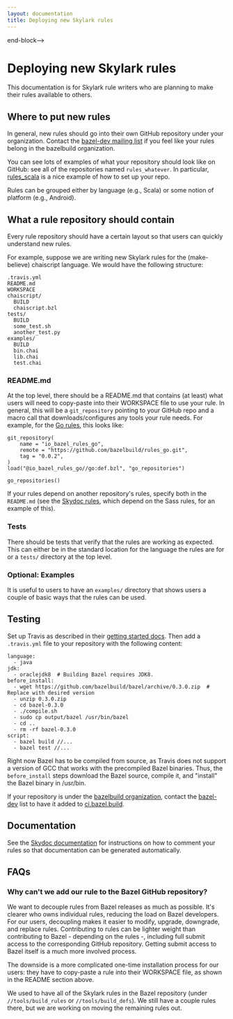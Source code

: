 ```yaml
---
layout: documentation
title: Deploying new Skylark rules
---
```

end-block-->


# Deploying new Skylark rules

This documentation is for Skylark rule writers who are planning to make their
rules available to others.

## Where to put new rules

In general, new rules should go into their own GitHub repository under your
organization. Contact the [bazel-dev mailing
list](https://groups.google.com/forum/#!forum/bazel-dev) if you feel like your
rules belong in the bazelbuild organization.

You can see lots of examples of what your repository should look like on GitHub:
see all of the repositories named `rules_whatever`.  In particular,
[rules_scala](https://github.com/bazelbuild/rules_scala) is a nice example of
how to set up your repo.

Rules can be grouped either by language (e.g., Scala) or some notion of platform
(e.g., Android).

## What a rule repository should contain

Every rule repository should have a certain layout so that users can quickly
understand new rules.

For example, suppose we are writing new Skylark rules for the (make-believe)
chaiscript language. We would have the following structure:

```
.travis.yml
README.md
WORKSPACE
chaiscript/
  BUILD
  chaiscript.bzl
tests/
  BUILD
  some_test.sh
  another_test.py
examples/
  BUILD
  bin.chai
  lib.chai
  test.chai
```

### README.md

At the top level, there should be a README.md that contains (at least) what
users will need to copy-paste into their WORKSPACE file to use your rule.
In general, this will be a `git_repository` pointing to your GitHub repo and
a macro call that downloads/configures any tools your rule needs. For example,
for the [Go
rules](https://github.com/bazelbuild/rules_go/blob/master/README.md#setup), this
looks like:

```
git_repository(
    name = "io_bazel_rules_go",
    remote = "https://github.com/bazelbuild/rules_go.git",
    tag = "0.0.2",
)
load("@io_bazel_rules_go//go:def.bzl", "go_repositories")

go_repositories()
```

If your rules depend on another repository's rules, specify both in the
`README.md` (see the [Skydoc rules](https://github.com/bazelbuild/skydoc#setup),
which depend on the Sass rules, for an example of this).

### Tests

There should be tests that verify that the rules are working as expected. This
can either be in the standard location for the language the rules are for or a
`tests/` directory at the top level.

### Optional: Examples

It is useful to users to have an `examples/` directory that shows users a couple
of basic ways that the rules can be used.

## Testing

Set up Travis as described in their [getting started
docs](https://docs.travis-ci.com/user/getting-started/). Then add a
`.travis.yml` file to your repository with the following content:

```
language:
  - java
jdk:
  - oraclejdk8  # Building Bazel requires JDK8.
before_install:
  - wget https://github.com/bazelbuild/bazel/archive/0.3.0.zip  # Replace with desired version
  - unzip 0.3.0.zip
  - cd bazel-0.3.0
  - ./compile.sh
  - sudo cp output/bazel /usr/bin/bazel
  - cd ..
  - rm -rf bazel-0.3.0
script:
  - bazel build //...
  - bazel test //...
```

Right now Bazel has to be compiled from source, as Travis does not support a
version of GCC that works with the precompiled Bazel binaries. Thus, the
`before_install` steps download the Bazel source, compile it, and "install" the
Bazel binary in /usr/bin.

If your repository is under the [bazelbuild organization](https://github.com/bazelbuild),
contact the [bazel-dev](https://groups.google.com/forum/#!forum/bazel-dev) list
to have it added to [ci.bazel.build](http://ci.bazel.build).

## Documentation

See the [Skydoc documentation](https://github.com/bazelbuild/skydoc) for
instructions on how to comment your rules so that documentation can be generated
automatically.

## FAQs

### Why can't we add our rule to the Bazel GitHub repository?

We want to decouple rules from Bazel releases as much as possible. It's clearer
who owns individual rules, reducing the load on Bazel developers. For our users,
decoupling makes it easier to modify, upgrade, downgrade, and replace rules.
Contributing to rules can be lighter weight than contributing to Bazel -
depending on the rules -, including full submit access to the corresponding
GitHub repository. Getting submit access to Bazel itself is a much more involved
process.

The downside is a more complicated one-time installation process for our users:
they have to copy-paste a rule into their WORKSPACE file, as shown in the
README section above.

We used to have all of the Skylark rules in the Bazel repository (under
`//tools/build_rules` or `//tools/build_defs`). We still have a couple rules
there, but we are working on moving the remaining rules out.
